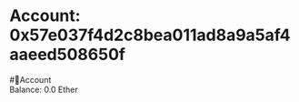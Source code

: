 
Account: 0x57e037f4d2c8bea011ad8a9a5af4aaeed508650f
===================================================
  
#📜Account  
Balance: 0.0 Ether